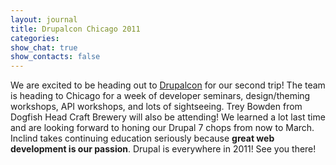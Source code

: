 ```yaml
---
layout: journal
title: Drupalcon Chicago 2011
categories: 
show_chat: true
show_contacts: false
---
```


We are excited to be heading out to <a href="http://chicago2011.drupal.org/" target="_blank">Drupalcon</a> for our second trip! The team is heading to Chicago for a week of developer seminars, design/theming workshops, API workshops, and lots of sightseeing. Trey Bowden from Dogfish Head Craft Brewery will also be attending! We learned a lot last time and are looking forward to honing our Drupal 7 chops from now to March. Inclind takes continuing education seriously because <strong>great web development is our passion</strong>. Drupal is everywhere in 2011! See you there!